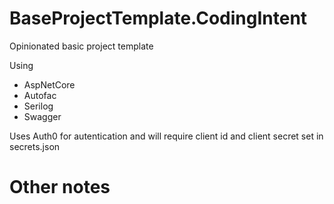 # BaseProjectTemplate.CodingIntent
Opinionated basic project template

Using
* AspNetCore
* Autofac
* Serilog
* Swagger

Uses Auth0 for autentication and will require client id and client secret set in secrets.json

# Other notes
